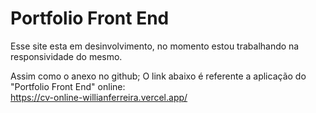 # Portfolio Front End
  Esse site esta em desinvolvimento, no momento estou trabalhando na responsividade do mesmo.
  
  Assim como o anexo no github;
  O link abaixo é referente a aplicação do "Portfolio Front End" online:  
  https://cv-online-willianferreira.vercel.app/
